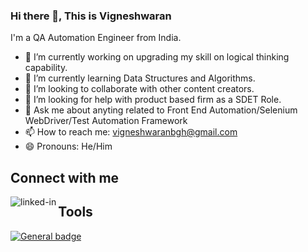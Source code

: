 ### Hi there 👋, This is Vigneshwaran
I'm a QA Automation Engineer from India.

- 🔭 I’m currently working on upgrading my skill on logical thinking capability.
- 🌱 I’m currently learning Data Structures and Algorithms.
- 👯 I’m looking to collaborate with other content creators.
- 🤔 I’m looking for help with product based firm as a SDET Role.
- 💬 Ask me about anyting related to Front End Automation/Selenium WebDriver/Test Automation Framework
- 📫 How to reach me: vigneshwaranbgh@gmail.com
- 😄 Pronouns: He/Him

## Connect with me
[<img align="left" alt="linked-in" src="https://img.shields.io/badge/linkedin-%230077B5.svg?&style=for-the-badge&logo=linkedin&logoColor=white" />](https://www.linkedin.com/in/vigneshwaran-baskaran/)

## Tools
 [![General badge](https://img.shields.io/badge/<SUBJECT>-<STATUS>-<COLOR>.svg)](https://shields.io/)

